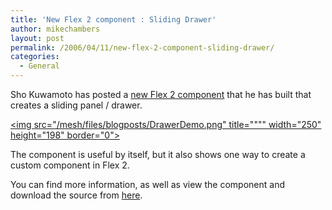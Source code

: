 ```yaml
---
title: 'New Flex 2 component : Sliding Drawer'
author: mikechambers
layout: post
permalink: /2006/04/11/new-flex-2-component-sliding-drawer/
categories:
  - General
---
```



Sho Kuwamoto has posted a [new Flex 2 component][1] that he has built that creates a sliding panel / drawer.

[<img src="/mesh/files/blogposts/DrawerDemo.png" title="""" width="250" height="198" border="0">][1]

The component is useful by itself, but it also shows one way to create a custom component in Flex 2.

You can find more information, as well as view the component and download the source from [here][1].

 [1]: http://weblogs.macromedia.com/sho/archives/2006/04/flex_sliding_dr.cfm